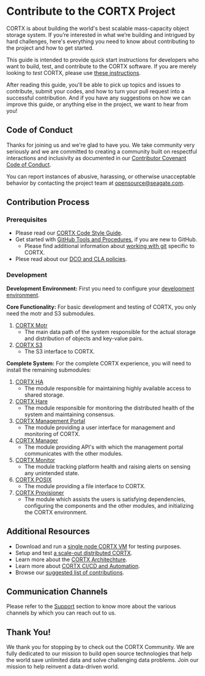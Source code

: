 # Contribute to the CORTX Project

CORTX is about building the world's best scalable mass-capacity object storage system. If you’re interested in what we’re building and intrigued by hard challenges, here's everything you need to know about contributing to the project and how to get started. 

This guide is intended to provide quick start instructions for developers who want to build, test, and contribute to the CORTX software.  If you are merely looking to _test_ CORTX, please use [these instructions](doc/CORTX_on_Open_Virtual_Appliance.rst).

After reading this guide, you'll be able to pick up topics and issues to contribute, submit your codes, and how to turn your pull request into a successful contribution. And if you have any suggestions on how we can improve this guide, or anything else in the project, we want to hear from you!

## Code of Conduct

Thanks for joining us and we're glad to have you. We take community very seriously and we are committed to creating a community built on respectful interactions and inclusivity as documented in our [Contributor Covenant Code of Conduct](CODE_OF_CONDUCT.md). 

You can report instances of abusive, harassing, or otherwise unacceptable behavior by contacting the project team at opensource@seagate.com.

## Contribution Process

### Prerequisites

- Please read our [CORTX Code Style Guide](doc/CodeStyle.md).
- Get started with [GitHub Tools and Procedures](doc/GitHub_Processes_and_Tools.rst), if you are new to GitHub.
   - Please find additional information about [working with git](doc/working_with_git.md) specific to CORTX.
- Plese read about our [DCO and CLA policies](doc/dco_cla.md).

### Development

**Development Environment:** First you need to configure your [development environment](doc/BUILD_ENVIRONMENT.md). 

**Core Functionality:** For basic development and testing of CORTX, you only need the motr and S3 submodules.

1. [CORTX Motr](https://github.com/Seagate/cortx-motr/blob/main/doc/Quick-Start-Guide.rst)
   - The main data path of the system responsible for the actual storage and distribution of objects and key-value pairs.
2. [CORTX S3](https://github.com/Seagate/cortx-s3server/blob/main/docs/CORTX-S3%20Server%20Quick%20Start%20Guide.md)
   - The S3 interface to CORTX.

**Complete System:** For the complete CORTX experience, you will need to install the remaining submodules:

1. [CORTX HA](https://github.com/Seagate/cortx-ha/blob/main/Quick-Start-Guide.rst)
   - The module responsible for maintaining highly available access to shared storage.
2. [CORTX Hare](https://github.com/Seagate/cortx-hare/blob/main/README.md)
   - The module responsible for monitoring the distributed health of the system and maintaining consensus.   
3. [CORTX Management Portal](https://github.com/Seagate/cortx-management-portal/blob/main/README.md)
   - The module providing a user interface for management and monitoring of CORTX.   
4. [CORTX Manager](https://github.com/Seagate/cortx-manager/blob/main/README.md)
   - The module providing API's with which the management portal communicates with the other modules.   
5. [CORTX Monitor](https://github.com/Seagate/cortx-monitor/blob/main/cortx-monitorQuickstartGuide.md)
   - The module tracking platform health and raising alerts on sensing any unintended state.   
6. [CORTX POSIX](https://github.com/Seagate/cortx-posix/blob/main/doc/Quick_Start_Guide.md)
   - The module providing a file interface to CORTX.  
7. [CORTX Provisioner](https://github.com/Seagate/cortx-prvsnr/blob/main/Cortx-ProvisionerQuickstartGuide.md)
   - The module which assists the users is satisfying dependencies, configuring the components and the other modules, and initializing the CORTX environment.
 
## Additional Resources

- Download and run a [single node CORTX VM](doc/CORTX_on_Open_Virtual_Appliance.rst) for testing purposes.
- Setup and test [a scale-out distributed CORTX](doc/scaleout/README.rst).
- Learn more about the [CORTX Architechture](doc/architecture.md). 
- Learn more about [CORTX CI/CD and Automation](doc/CI_CD.md).
- Browse our [suggested list of contributions](https://github.com/Seagate/cortx/blob/main/doc/SuggestedContributions.md).

## Communication Channels

Please refer to the [Support](SUPPORT.md) section to know more about the various channels by which you can reach out to us. 

## Thank You!

We thank you for stopping by to check out the CORTX Community. We are fully dedicated to our mission to build open source technologies that help the world save unlimited data and solve challenging data problems. Join our mission to help reinvent a data-driven world.
